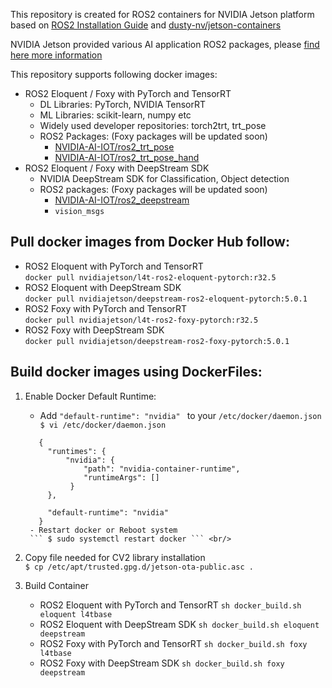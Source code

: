 This repository is created for ROS2 containers for NVIDIA Jetson platform based on [ROS2 Installation Guide](https://index.ros.org/doc/ros2/Installation/) and [dusty-nv/jetson-containers](https://github.com/dusty-nv/jetson-containers)

NVIDIA Jetson provided various AI application ROS2 packages, please [find here more information](https://nvidia-ai-iot.github.io/ros2_jetson/)

This repository supports following docker images:

- ROS2 Eloquent / Foxy with PyTorch and TensorRT <br/>
     - DL Libraries: PyTorch, NVIDIA TensorRT  <br/>
     - ML Libraries: scikit-learn, numpy etc  <br/>
     - Widely used developer repositories: torch2trt, trt_pose
     - ROS2 Packages: (Foxy packages will be updated soon)
        - [NVIDIA-AI-IOT/ros2_trt_pose](https://github.com/NVIDIA-AI-IOT/ros2_trt_pose) <br/>
        - [NVIDIA-AI-IOT/ros2_trt_pose_hand](https://github.com/NVIDIA-AI-IOT/ros2_trt_pose_hand) <br/>
- ROS2 Eloquent / Foxy with DeepStream SDK <br/>
     - NVIDIA DeepStream SDK for Classification, Object detection <br/>
     - ROS2 packages: (Foxy packages will be updated soon)
        - [NVIDIA-AI-IOT/ros2_deepstream](https://github.com/NVIDIA-AI-IOT/ros2_deepstream) <br/>
        - ```vision_msgs```

## Pull docker images from Docker Hub follow:
- ROS2 Eloquent with PyTorch and TensorRT <br/>
  ``` docker pull nvidiajetson/l4t-ros2-eloquent-pytorch:r32.5 ```
- ROS2 Eloquent with DeepStream SDK <br/>
  ``` docker pull nvidiajetson/deepstream-ros2-eloquent-pytorch:5.0.1 ```
- ROS2 Foxy with PyTorch and TensorRT <br/>
  ``` docker pull nvidiajetson/l4t-ros2-foxy-pytorch:r32.5 ```
- ROS2 Foxy with DeepStream SDK <br/>
  ``` docker pull nvidiajetson/deepstream-ros2-foxy-pytorch:5.0.1 ```

## Build docker images using DockerFiles:

1. Enable Docker Default Runtime: <br/>
   - Add ```"default-runtime": "nvidia" ``` to your ```/etc/docker/daemon.json```
   ``` $ vi /etc/docker/daemon.json```
   ``` 
      {
        "runtimes": {
            "nvidia": {
                "path": "nvidia-container-runtime",
                "runtimeArgs": []
             }
        },

        "default-runtime": "nvidia"
      }
    - Restart docker or Reboot system
    ``` $ sudo systemctl restart docker ``` <br/>

2. Copy file needed for CV2 library installation <br/>
   ``` $ cp /etc/apt/trusted.gpg.d/jetson-ota-public.asc . ```

3. Build Container <br/>
   - ROS2 Eloquent with PyTorch and TensorRT
     ``` sh docker_build.sh eloquent l4tbase ```
   - ROS2 Eloquent with DeepStream SDK
     ``` sh docker_build.sh eloquent deepstream ```
   - ROS2 Foxy with PyTorch and TensorRT
     ``` sh docker_build.sh foxy l4tbase ```
   - ROS2 Foxy with DeepStream SDK
     ``` sh docker_build.sh foxy deepstream ```
